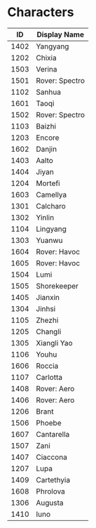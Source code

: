 # Characters

| ID  | Display Name |
|-----|--------------|
| 1402 | Yangyang |
| 1202 | Chixia |
| 1503 | Verina |
| 1501 | Rover: Spectro |
| 1102 | Sanhua |
| 1601 | Taoqi |
| 1502 | Rover: Spectro |
| 1103 | Baizhi |
| 1203 | Encore |
| 1602 | Danjin |
| 1403 | Aalto |
| 1404 | Jiyan |
| 1204 | Mortefi |
| 1603 | Camellya |
| 1301 | Calcharo |
| 1302 | Yinlin |
| 1104 | Lingyang |
| 1303 | Yuanwu |
| 1604 | Rover: Havoc |
| 1605 | Rover: Havoc |
| 1504 | Lumi |
| 1505 | Shorekeeper |
| 1405 | Jianxin |
| 1304 | Jinhsi |
| 1105 | Zhezhi |
| 1205 | Changli |
| 1305 | Xiangli Yao |
| 1106 | Youhu |
| 1606 | Roccia |
| 1107 | Carlotta |
| 1408 | Rover: Aero |
| 1406 | Rover: Aero |
| 1206 | Brant |
| 1506 | Phoebe |
| 1607 | Cantarella |
| 1507 | Zani |
| 1407 | Ciaccona |
| 1207 | Lupa |
| 1409 | Cartethyia |
| 1608 | Phrolova |
| 1306 | Augusta |
| 1410 | Iuno |
